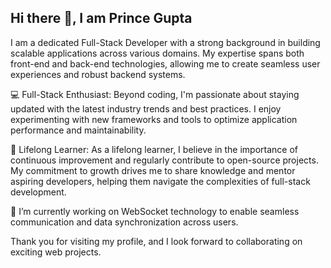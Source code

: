 ## Hi there 👋, I am Prince Gupta

I am a dedicated Full-Stack Developer with a strong background in building scalable applications across various domains. My expertise spans both front-end and back-end technologies, allowing me to create seamless user experiences and robust backend systems.

💻 Full-Stack Enthusiast: Beyond coding, I'm passionate about staying updated with the latest industry trends and best practices. I enjoy experimenting with new frameworks and tools to optimize application performance and maintainability.

🌱 Lifelong Learner: As a lifelong learner, I believe in the importance of continuous improvement and regularly contribute to open-source projects. My commitment to growth drives me to share knowledge and mentor aspiring developers, helping them navigate the complexities of full-stack development.

🔭 I’m currently working on WebSocket technology to enable seamless communication and data synchronization across users.

Thank you for visiting my profile, and I look forward to collaborating on exciting web projects.
